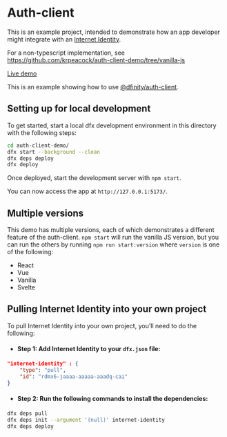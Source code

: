 # Auth-client 

This is an example project, intended to demonstrate how an app developer might integrate with an [Internet Identity](https://identity.ic0.app).

For a non-typescript implementation, see https://github.com/krpeacock/auth-client-demo/tree/vanilla-js

[Live demo](https://vasb2-4yaaa-aaaab-qadoa-cai.ic0.app/)

This is an example showing how to use [@dfinity/auth-client](https://www.npmjs.com/package/@dfinity/auth-client).

## Setting up for local development

To get started, start a local dfx development environment in this directory with the following steps:

```bash
cd auth-client-demo/
dfx start --background --clean
dfx deps deploy
dfx deploy
```

Once deployed, start the development server with `npm start`.

You can now access the app at `http://127.0.0.1:5173/`.

## Multiple versions

This demo has multiple versions, each of which demonstrates a different feature of the auth-client. `npm start` will run the vanilla JS version, but you can run the others by running `npm run start:version` where `version` is one of the following:

- React
- Vue
- Vanilla
- Svelte

## Pulling Internet Identity into your own project

To pull Internet Identity into your own project, you'll need to do the following:

- #### Step 1: Add Internet Identity to your `dfx.json` file:

```json
"internet-identity" : {
    "type": "pull",
    "id": "rdmx6-jaaaa-aaaaa-aaadq-cai"
}
```

- #### Step 2: Run the following commands to install the dependencies:

```bash
dfx deps pull
dfx deps init --argument '(null)' internet-identity
dfx deps deploy
```


